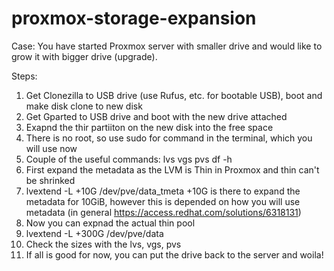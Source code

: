 # proxmox-storage-expansion

Case: You have started Proxmox server with smaller drive and would like to grow it with bigger drive (upgrade).

Steps:
1) Get Clonezilla to USB drive (use Rufus, etc. for bootable USB), boot and make disk clone to new disk
2) Get Gparted to USB drive and boot with the new drive attached
3) Exapnd the thir partiiton on the new disk into the free space
4) There is no root, so use sudo for command in the terminal, which you will use now
5) Couple of the useful commands:
   lvs
   vgs
   pvs
   df -h
6) First expand the metadata as the LVM is Thin in Proxmox and thin can't be shrinked
7) lvextend -L +10G /dev/pve/data_tmeta
   +10G is there to expand the metadata for 10GiB, however this is depended on how you will use metadata (in general https://access.redhat.com/solutions/6318131)
8) Now you can expnad the actual thin pool
9) lvextend -L +300G /dev/pve/data
10) Check the sizes with the lvs, vgs, pvs
11) If all is good for now, you can put the drive back to the server and woila! 
